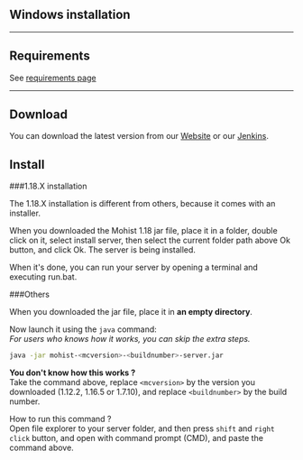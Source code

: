 ## Windows installation

---
Requirements
---

See [requirements page](install/requirements.md)

---
Download
---

You can download the latest version from our [Website](https://mohistmc.com/download) or our [Jenkins](https://ci.codemc.org/job/MohistMC/).

Install
---

###1.18.X installation

The 1.18.X installation is different from others, because it comes with an installer.

When you downloaded the Mohist 1.18 jar file, place it in a folder, double click on it, select install server, then select the current folder path above Ok button, and click Ok.
The server is being installed.  

When it's done, you can run your server by opening a terminal and executing run.bat.

###Others

When you downloaded the jar file, place it in **an empty directory**.

Now launch it using the `java` command:     
_For users who knows how it works, you can skip the extra steps._

```bash
java -jar mohist-<mcversion>-<buildnumber>-server.jar
```

**You don't know how this works ?**    
Take the command above, replace `<mcversion>` by the version you downloaded (1.12.2, 1.16.5 or 1.7.10), and replace `<buildnumber>` by the build number.    

How to run this command ?     
Open file explorer to your server folder, and then press `shift` and `right click` button, and open with command prompt (CMD), and paste the command above.
